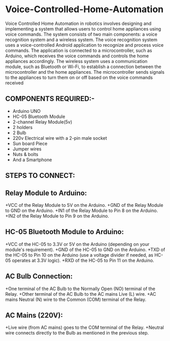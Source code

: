 # Voice-Controlled-Home-Automation
Voice Controlled Home Automation in robotics involves designing and implementing a system that allows users to control home appliances using voice commands. The system consists of two main components: a voice recognition system and a wireless system.
The voice recognition system uses a voice-controlled Android application to
recognize and process voice commands. The application is connected to a
microcontroller, such as Arduino, which receives the voice commands and controls
the home appliances accordingly.
The wireless system uses a communication module, such as Bluetooth or Wi-Fi, to
establish a connection between the microcontroller and the home appliances. The
microcontroller sends signals to the appliances to turn them on or off based on the
voice commands received

## COMPONENTS REQUIRED:-
+ Arduino UNO
+ HC-05 Bluetooth Module 
+ 2-channel Relay Module(5v) 
+ 2 holders
+ 2 Bulb
+ 220v Electrical wire with a 2-pin male socket 
+ Sun board Piece
+ Jumper wires
+ Nuts & bolts
+ And a Smartphone

## STEPS TO CONNECT:

## Relay Module to Arduino:
+VCC of the Relay Module to 5V on the Arduino.
+GND of the Relay Module to GND on the Arduino.
+IN1 of the Relay Module to Pin 8 on the Arduino.
+IN2 of the Relay Module to Pin 9 on the Arduino.


## HC-05 Bluetooth Module to Arduino:
+VCC of the HC-05 to 3.3V or 5V on the Arduino (depending on your module's requirement).
+GND of the HC-05 to GND on the Arduino.
+TXD of the HC-05 to Pin 10 on the Arduino (use a voltage divider if needed, as HC-05 operates at 3.3V logic).
+RXD of the HC-05 to Pin 11 on the Arduino.


## AC Bulb Connection:
+One terminal of the AC Bulb to the Normally Open (NO) terminal of the Relay.
+Other terminal of the AC Bulb to the AC mains Live (L) wire.
+AC mains Neutral (N) wire to the Common (COM) terminal of the Relay.


## AC Mains (220V):
+Live wire (from AC mains) goes to the COM terminal of the Relay.
+Neutral wire connects directly to the Bulb as mentioned in the previous step.
